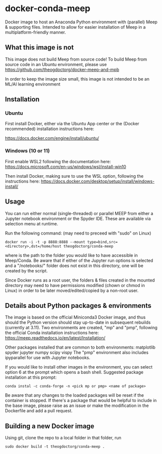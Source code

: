 # docker-conda-meep
Docker image to host an Anaconda Python environment with (parallel) Meep &amp; supporting files. Intended to allow for easier installation of Meep in a multiplatform-friendly manner.

## What this image is not
This image does not build Meep from source code! To build Meep from source code in an Ubuntu environment, please use
https://github.com/theogdoctorg/docker-meep-and-mpb

In order to keep the image size small, this image is not intended to be an ML/AI learning environment 

## Installation
### Ubuntu
First install Docker, either via the Ubuntu App center or the (Docker recommended) installation instructions here:

https://docs.docker.com/engine/install/ubuntu/

### Windows (10 or 11)
First enable WSL2 following the documentation here:
https://docs.microsoft.com/en-us/windows/wsl/install-win10

Then install Docker, making sure to use the WSL option, following the instructions here:
https://docs.docker.com/desktop/setup/install/windows-install/

## Usage
You can run either normal (single-threaded) or parallel MEEP from either a Jupyter notebook environment or the Spyder IDE. These are available via selection menu at runtime.

Run the following command: (may need to preceed with "sudo" on Linux)
 
```
docker run -i -t -p 8888:8888 --mount type=bind,src=<directory>,dst=/home/host theogdoctorg/conda-meep 
```

where <directory> is the path to the folder you would like to have accessible in Meep/Conda. Be aware that if either of the Jupyter run options is selected and a "/notebooks/" folder does not exist in this directory, one will be created by the script.

Since Docker runs as a root user, the folders & files created in the mounted directory may need to have permissions modified (chown or chmod in Linux) in order to be later moved/edited/copied by a non-root user.

## Details about Python packages & environments
The image is based on the official Miniconda3 Docker image, and thus should the Python version should stay up-to-date in subsequent rebuilds (currently at 3.11). Two environments are created, "mp" and "pmp", following the official Conda installation instructions here: https://meep.readthedocs.io/en/latest/Installation/

Other packages installed that are common to both environments: matplotlib spyder jupyter numpy scipy vispy
The "pmp" environment also includes ipyparallel for use with Jupyter notebooks.

If you would like to install other images in the environment, you can select option 6 at the prompt which opens a bash shell. Suggested package installation at this prompt: 

```
conda instal -c conda-forge -n <pick mp or pmp> <name of package>
```

Be aware that any changes to the loaded packages will be reset if the container is stopped. If there's a package that would be helpful to include in the base image, please raise as an issue or make the modification in the Dockerfile and add a pull request.

## Building a new Docker image
Using git, clone the repo to a local folder
in that folder,  run

```
sudo docker build -t theogdoctorg/conda-meep .
```
